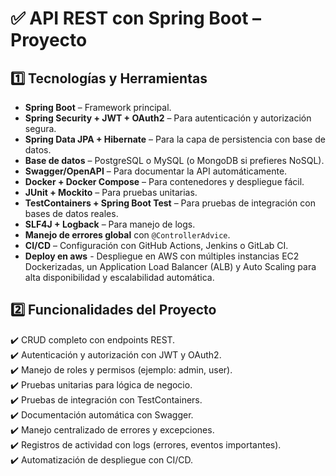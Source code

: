 # ✅ API REST con Spring Boot – Proyecto

## 1️⃣ Tecnologías y Herramientas  

- **Spring Boot** – Framework principal.  
- **Spring Security + JWT + OAuth2** – Para autenticación y autorización segura.  
- **Spring Data JPA + Hibernate** – Para la capa de persistencia con base de datos.  
- **Base de datos** – PostgreSQL o MySQL (o MongoDB si prefieres NoSQL).  
- **Swagger/OpenAPI** – Para documentar la API automáticamente.  
- **Docker + Docker Compose** – Para contenedores y despliegue fácil.  
- **JUnit + Mockito** – Para pruebas unitarias.  
- **TestContainers + Spring Boot Test** – Para pruebas de integración con bases de datos reales.  
- **SLF4J + Logback** – Para manejo de logs.  
- **Manejo de errores global** con `@ControllerAdvice`.  
- **CI/CD** – Configuración con GitHub Actions, Jenkins o GitLab CI.
- **Deploy en aws** - Despliegue en AWS con múltiples instancias EC2 Dockerizadas, un Application Load Balancer (ALB) y Auto Scaling para alta disponibilidad y escalabilidad automática.

## 2️⃣ Funcionalidades del Proyecto  

✔️ CRUD completo con endpoints REST.  
✔️ Autenticación y autorización con JWT y OAuth2.  
✔️ Manejo de roles y permisos (ejemplo: admin, user).  
✔️ Pruebas unitarias para lógica de negocio.  
✔️ Pruebas de integración con TestContainers.  
✔️ Documentación automática con Swagger.  
✔️ Manejo centralizado de errores y excepciones.  
✔️ Registros de actividad con logs (errores, eventos importantes).  
✔️ Automatización de despliegue con CI/CD.  
